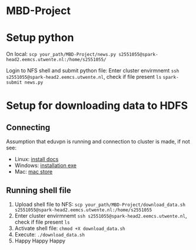 # MBD-Project

# Setup python
On local:
```scp your_path/MBD-Project/news.py s2551055@spark-head2.eemcs.utwente.nl:/home/s2551055/```

Login to NFS shell and submit python file:
Enter cluster envirmnemt ```ssh s2551055@spark-head2.eemcs.utwente.nl```, check if file present ```ls```
```spark-submit news.py```

# Setup for downloading data to HDFS
## Connecting
Assumption that eduvpn is running and connection to cluster is made, if not see:
- Linux: [install docs](https://docs.eduvpn.org/client/linux/installation.html)
- Windows: [installation exe](https://app.eduvpn.org/windows/eduVPNClient_latest.exe)
- Mac: [mac store](https://apps.apple.com/app/eduvpn-client/id1317704208)

## Running shell file
1. Upload shell file to NFS: ```scp your_path/MBD-Project/download_data.sh s2551055@spark-head2.eemcs.utwente.nl:/home/s2551055```
2. Enter cluster envirmnemt ```ssh s2551055@spark-head2.eemcs.utwente.nl```, check if file present ```ls```
3. Activate shell file: ```chmod +X download_data.sh```
4. Execute: ```./download_data.sh```
5. Happy Happy Happy
